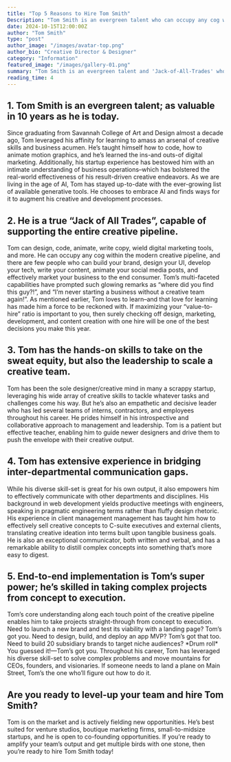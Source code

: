 ```yaml
---
title: "Top 5 Reasons to Hire Tom Smith"
Description: "Tom Smith is an evergreen talent who can occupy any cog within the creative pipeline and facilitate end-to-end implementation of complex projects. Go ahead and hire Tom Smith today!"
date: 2024-10-15T12:00:00Z
author: "Tom Smith"
type: "post"
author_image: "/images/avatar-top.png"
author_bio: "Creative Director & Designer"
category: "Information"
featured_image: "/images/gallery-01.png"
summary: "Tom Smith is an evergreen talent and 'Jack-of-All-Trades' who can occupy any cog within the creative pipeline and supercharge your creative output."
reading_time: 4
---
```


<h2 class="text-2xl font-bold text-gunmetal">1. Tom Smith is an evergreen talent; as valuable in 10 years as he is today.</h2>

<p class="text-gunmetal">Since graduating from Savannah College of Art and Design almost a decade ago, Tom leveraged his affinity for learning to amass an arsenal of creative skills and business acumen. He’s taught himself how to code, how to animate motion graphics, and he’s learned the ins-and outs-of digital marketing. Additionally, his startup experience has bestowed him with an intimate understanding of business operations–which has bolstered the real-world effectiveness of his result-driven creative endeavors. As we are living in the age of AI, Tom has stayed up-to-date with the ever-growing list of available generative tools. He chooses to embrace AI and finds ways for it to augment his creative and development processes.</p>

<h2 class="text-2xl font-bold text-gunmetal">2. He is a true “Jack of All Trades”, capable of supporting the entire creative pipeline.</h2>

<p class="text-gunmetal">Tom can design, code, animate, write copy, wield digital marketing tools, and more. He can occupy any cog within the modern creative pipeline, and there are few people who can build your brand, design your UI, develop your tech, write your content, animate your social media posts, and effectively market your business to the end consumer. Tom’s multi-faceted capabilities have prompted such glowing remarks as “where did you find this guy?!”, and “I’m never starting a business without a creative team again!”. As mentioned earlier, Tom loves to learn–and that love for learning has made him a force to be reckoned with. If maximizing your “value-to-hire” ratio is important to you, then surely checking off design, marketing, development, and content creation with one hire will be one of the best decisions you make this year.</p>

<h2 class="text-2xl font-bold text-gunmetal">3. Tom has the hands-on skills to take on the sweat equity, but also the leadership to scale a creative team.</h2>

<p class="text-gunmetal">Tom has been the sole designer/creative mind in many a scrappy startup, leveraging his wide array of creative skills to tackle whatever tasks and challenges come his way. But he’s also an empathetic and decisive leader who has led several teams of interns, contractors, and employees throughout his career. He prides himself in his introspective and collaborative approach to management and leadership. Tom is a patient but effective teacher, enabling him to guide newer designers and drive them to push the envelope with their creative output.</p>

<h2 class="text-2xl font-bold text-gunmetal">4. Tom has extensive experience in bridging inter-departmental communication gaps.</h2>

<p class="text-gunmetal">While his diverse skill-set is great for his own output, it also empowers him to effectively communicate with other departments and disciplines. His background in web development yields productive meetings with engineers, speaking in pragmatic engineering terms rather than fluffy design rhetoric. His experience in client management management has taught him how to effectively sell creative concepts to C-suite executives and external clients, translating creative ideation into terms built upon tangible business goals. He is also an exceptional communicator, both written and verbal, and has a remarkable ability to distill complex concepts into something that’s more easy to digest.</p>

<h2 class="text-2xl font-bold text-gunmetal">5. End-to-end implementation is Tom’s super power; he’s skilled in taking complex projects from concept to execution.</h2>

<p class="text-gunmetal">Tom’s core understanding along each touch point of the creative pipeline enables him to take projects straight-through from concept to execution. Need to launch a new brand and test its viability with a landing page? Tom’s got you. Need to design, build, and deploy an app MVP? Tom’s got that too. Need to build 20 subsidiary brands to target niche audiences? *Drum roll* You guessed it!—Tom’s got you. Throughout his career, Tom has leveraged his diverse skill-set to solve complex problems and move mountains for CEOs, founders, and visionaries. If someone needs to land a plane on Main Street, Tom’s the one who’ll figure out how to do it. </p>

<h2 class="text-2xl font-bold text-gunmetal">Are you ready to level-up your team and hire Tom Smith?</h2>

<p class="text-gunmetal">Tom is on the market and is actively fielding new opportunities. He’s best suited for venture studios, boutique marketing firms, small-to-midsize startups, and he is open to co-founding opportunities. If you’re ready to amplify your team’s output and get multiple birds with one stone, then you’re ready to hire Tom Smith today!</p>